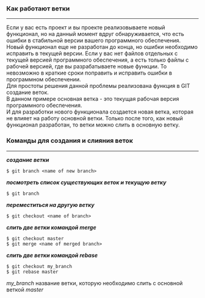 ### Как работают ветки
___
Если у вас есть проект и вы проекте реализовываете новый функционал, но на данный момент вдруг обнаруживается, что есть ошибки в стабильной версии вашего программного обеспечения. Новый функционал еще не разработан до конца, но ошибки необходимо исправить в текущей версии. Если у вас нет файлов отдельных с текущей версией программного обеспечения, а есть только файлы с рабочей версией, где вы разрабатываете новые функции. То невозможно в краткие сроки поправить и исправить ошибки в программном обеспечении.  
Для простоты решения данной проблемы реализована функция в GIT создание веток.  
В данном примере основная ветка - это текущая рабочая версия программного обеспечения.  
И для разработки нового функционала создается новая ветка, которая не влияет на работу основной ветки.
Только после того, как новый функционал разработан, то ветки можно слить в основную ветку.

### Команды для создания и слияния веток
___
***создание ветки***
```
$ git branch <name of new branch>
```
***посмотреть список существующих веток и текущую ветку***
```
$ git branch
```
***переместиться на другую ветку***
```
$ git checkout <name of branch>
```
***слить две ветки командой merge***
```
$ git checkout master
$ git merge <name of merged branch>
```
***слить две ветки командой rebase***
```
$ git checkout my_branch
$ git rebase master
```
*my_branch* название ветки, которую необходимо слить с основной веткой *master*
